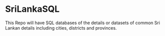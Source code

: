 # SriLankaSQL
This Repo will have SQL databases of the details or datasets of common Sri Lankan details including cities, districts and provinces. 

